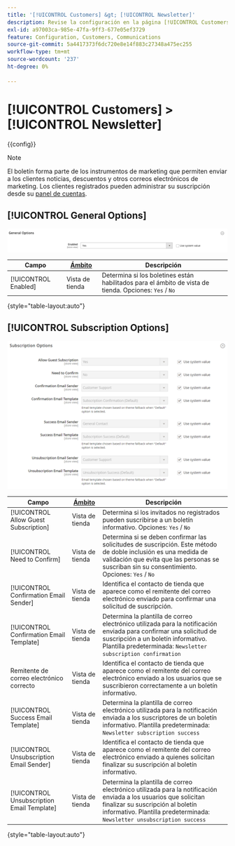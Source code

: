 ```yaml
---
title: '[!UICONTROL Customers] &gt; [!UICONTROL Newsletter]'
description: Revise la configuración en la página [!UICONTROL Customers] &gt; [!UICONTROL Newsletter] del administrador de Commerce.
exl-id: a97003ca-985e-47fa-9ff3-677e05ef3729
feature: Configuration, Customers, Communications
source-git-commit: 5a4417373f6dc720e8e14f883c27348a475ec255
workflow-type: tm+mt
source-wordcount: '237'
ht-degree: 0%

---
```


# [!UICONTROL Customers] > [!UICONTROL Newsletter]

{{config}}

>[!NOTE]
>
>El boletín forma parte de los instrumentos de marketing que permiten enviar a los clientes noticias, descuentos y otros correos electrónicos de marketing. Los clientes registrados pueden administrar su suscripción desde su [panel de cuentas](../../customers/account-dashboard-my-account.md).

## [!UICONTROL General Options]

![Opciones generales](./assets/newsletter-general-options.png)<!-- zoom -->

| Campo | [Ámbito](../../getting-started/websites-stores-views.md#scope-settings) | Descripción |
|--- |--- |--- |
| [!UICONTROL Enabled] | Vista de tienda | Determina si los boletines están habilitados para el ámbito de vista de tienda. Opciones: `Yes` / `No` |

{style="table-layout:auto"}

## [!UICONTROL Subscription Options]

![Opciones de suscripción](./assets/newsletter-subscription-options.png)<!-- zoom -->

<!-- [Subscription Options](https://experienceleague.adobe.com/es/docs/commerce-admin/marketing/communications/newsletters/newsletters) -->

| Campo | [Ámbito](../../getting-started/websites-stores-views.md#scope-settings) | Descripción |
|--- |--- |--- |
| [!UICONTROL Allow Guest Subscription] | Vista de tienda | Determina si los invitados no registrados pueden suscribirse a un boletín informativo. Opciones: `Yes` / `No` |
| [!UICONTROL Need to Confirm] | Vista de tienda | Determina si se deben confirmar las solicitudes de suscripción. Este método de doble inclusión es una medida de validación que evita que las personas se suscriban sin su consentimiento. Opciones: `Yes` / `No` |
| [!UICONTROL Confirmation Email Sender] | Vista de tienda | Identifica el contacto de tienda que aparece como el remitente del correo electrónico enviado para confirmar una solicitud de suscripción. |
| [!UICONTROL Confirmation Email Template] | Vista de tienda | Determina la plantilla de correo electrónico utilizada para la notificación enviada para confirmar una solicitud de suscripción a un boletín informativo. Plantilla predeterminada: `Newsletter subscription confirmation` |
| Remitente de correo electrónico correcto | Vista de tienda | Identifica el contacto de tienda que aparece como el remitente del correo electrónico enviado a los usuarios que se suscribieron correctamente a un boletín informativo. |
| [!UICONTROL Success Email Template] | Vista de tienda | Determina la plantilla de correo electrónico utilizada para la notificación enviada a los suscriptores de un boletín informativo. Plantilla predeterminada: `Newsletter subscription success` |
| [!UICONTROL Unsubscription Email Sender] | Vista de tienda | Identifica el contacto de tienda que aparece como el remitente del correo electrónico enviado a quienes solicitan finalizar su suscripción al boletín informativo. |
| [!UICONTROL Unsubscription Email Template] | Vista de tienda | Determina la plantilla de correo electrónico utilizada para la notificación enviada a los usuarios que solicitan finalizar su suscripción al boletín informativo. Plantilla predeterminada: `Newsletter unsubscription success` |

{style="table-layout:auto"}
